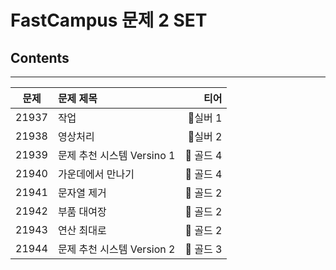 # FastCampus 문제 2 SET

## Contents
---
|문제|문제 제목|티어|
|:---:|:---|---:|
|21937|작업|🥈실버 1|
|21938|영상처리|🥈실버 2|
|21939|문제 추천 시스템 Versino 1|🥇 골드 4|
|21940|가운데에서 만나기|🥇 골드 4|
|21941|문자열 제거|🥇 골드 2|
|21942|부품 대여장|🥇 골드 2|
|21943|연산 최대로|🥇 골드 2|
|21944|문제 추천 시스템 Version 2|🥇 골드 3|
